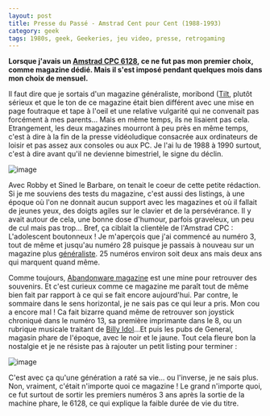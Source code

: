 ```yaml
---
layout: post
title: Presse du Passé - Amstrad Cent pour Cent (1988-1993)
category: geek
tags: 1980s, geek, Geekeries, jeu video, presse, retrogaming
---
```

**Lorsque j'avais un [Amstrad CPC 6128](https://www.cheziceman.fr/2016/histoireinformatique2/), ce ne fut pas mon premier choix, comme magazine dédié. Mais il s'est imposé pendant quelques mois dans mon choix de mensuel.**

Il faut dire que je sortais d'un magazine généraliste, moribond ([Tilt](https://www.cheziceman.fr/2017/tiltmagazine/), plutôt sérieux et que le ton de ce magazine était bien différent avec une mise en page foutraque et tape à l'oeil et une relative vulgarité qui ne convenait pas forcément à mes parents... Mais en même temps, ils ne lisaient pas cela. Etrangement, les deux magazines mourront à peu près en même temps, c'est à dire à la fin de la presse vidéoludique consacrée aux ordinateurs de loisir et pas assez aux consoles ou aux PC. Je l'ai lu de 1988 à 1990 surtout, c'est à dire avant qu'il ne devienne bimestriel, le signe du déclin.

![image](https://filedn.eu/llqi9IBxlYouGRXYG2xlROb/img/2019/amstrad100pc.jpg)

Avec Robby et Sined le Barbare, on tenait le coeur de cette petite rédaction. Si je me souviens des tests du magazine, c'est aussi des listings, à une époque où l'on ne donnait aucun support avec les magazines et où il fallait de jeunes yeux, des doigts agiles sur le clavier et de la persévérance. Il y avait autour de cela, une bonne dose d'humour, parfois graveleux, un peu de cul mais pas trop... Bref, ça ciblait la clientèle de l'Amstrad CPC : L'adolescent boutonneux ! Je m'aperçois que j'ai commencé au numéro 3, tout de même et jusqu'au numéro 28 puisque je passais à nouveau sur un magazine plus [généraliste](https://www.cheziceman.fr/2017/joystick-joypad/). 25 numéros environ soit deux ans mais deux ans qui marquent quand même. 

Comme toujours, <a href="https://www.abandonware-magazines.org/affiche_mag.php?mag=23&amp;page=1">Abandonware magazine</a> est une mine pour retrouver des souvenirs. Et c'est curieux comme ce magazine me paraît tout de même bien fait par rapport à ce qui se fait encore aujourd'hui. Par contre, le sommaire dans le sens horizontal, je ne sais pas ce qui leur a pris. Mon cou a encore mal ! Ca fait bizarre quand même de retrouver son joystick chroniqué dans le numéro 13, sa première imprimante dans le 8, ou un rubrique musicale traitant de <a href="https://cheziceman.wordpress.com/2010/10/10/billy-idol-cyberpunk/">Billy Idol</a>...Et puis les pubs de General, magasin phare de l'époque, avec le noir et le jaune. Tout cela fleure bon la nostalgie et je ne résiste pas à rajouter un petit listing pour terminer : 

![image](https://filedn.eu/llqi9IBxlYouGRXYG2xlROb/img/2019/amstrad100pclisting.jpg)

C'est avec ça qu'une génération a raté sa vie... ou l'inverse, je ne sais plus. Non, vraiment, c'était n'importe quoi ce magazine ! Le grand n'importe quoi, ce fut surtout de sortir les premiers numéros 3 ans après la sortie de la machine phare, le 6128, ce qui explique la faible durée de vie du titre. 
